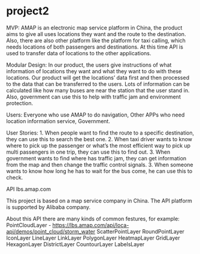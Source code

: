 # project2


MVP: AMAP is an electronic map service platform in China, the product aims to give all uses locations they want and the route to the destination. Also, there are also other platform like the platform for taxi calling, which needs locations of both passengers and destinations. At this time API is used to transfer data of locations to the other applications.

Modular Design: In our product, the users give instructions of what information of locations they want and what they want to do with these locations. Our product will get the locations’ data first and then processed to the data that can be transferred to the users. Lots of information can be calculated like how many buses are near the station that the user stand in. Also, government can use this to help with traffic jam and environment protection.

Users: Everyone who use AMAP to do navigation, Other APPs who need location information service, Government.

User Stories: 1. When people want to find the route to a specific destination, they can use this to search the best one. 2. When taxi driver wants to know where to pick up the passenger or what’s the most efficient way to pick up multi passengers in one trip, they can use this to find out. 3. When government wants to find where has traffic jam, they can get information from the map and then change the traffic control signals. 3. When someone wants to know how long he has to wait for the bus come, he can use this to check.


API
lbs.amap.com

This project is based on a map service company in China. The API platform is supported by Alibaba company.

About this API there are many kinds of common festures, for example:
PointCloudLayer - https://lbs.amap.com/api/loca-api/demos/point_cloud/storm_water
ScatterPointLayer
RoundPointLayer
IconLayer
LineLayer
LinkLayer
PolygonLayer
HeatmapLayer
GridLayer
HexagonLayer
DistrictLayer
CountourLayer
LabelsLayer
